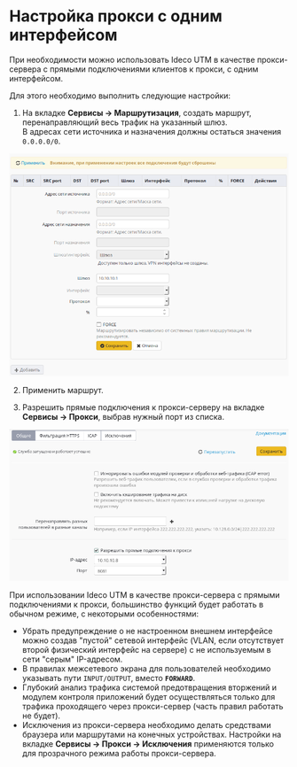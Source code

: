 # Настройка прокси с одним интерфейсом

При необходимости можно использовать Ideco UTM в качестве прокси-сервера с прямыми подключениями клиентов к прокси, с одним интерфейсом.

Для этого необходимо выполнить следующие настройки:

1. На вкладке **Сервисы -&gt; Маршрутизация**, создать маршрут, перенаправляющий весь трафик на указанный шлюз.  
В адресах сети источника и назначения должны остаться значения `0.0.0.0/0`.

![](../../../_images/6586818.png)

2. Применить маршрут.

3. Разрешить прямые подключения к прокси-серверу на вкладке **Сервисы -&gt; Прокси**, выбрав нужный порт из списка.

![](../../../_images/6586936.png)

При использовании Ideco UTM в качестве прокси-сервера с прямыми подключениями к прокси, большинство функций будет работать в обычном режиме, с некоторыми особенностями:

* Убрать предупреждение о не настроенном внешнем интерфейсе можно создав "пустой" сетевой интерфейс \(VLAN, если отсутствует второй физический интерфейс на сервере\) с не используемым в сети "серым" IP-адресом.
* В правилах межсетевого экрана для пользователей необходимо указывать пути `INPUT/OUTPUT`, вместо **`FORWARD`**.
* Глубокий анализ трафика системой предотвращения вторжений и модулем контроля приложений будет осуществляться только для трафика проходящего через прокси-сервер \(часть правил работать не будет\).
* Исключения из прокси-сервера необходимо делать средствами браузера или маршрутами на конечных устройствах. Настройки на вкладке **Сервисы -&gt; Прокси -&gt; Исключения** применяются только для прозрачного режима работы прокси-сервера.


